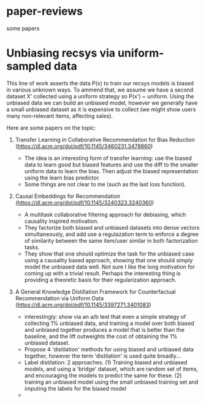 # paper-reviews
some papers

# Unbiasing recsys via uniform-sampled data
This line of work asserts the data P(x) to train our recsys models is biased in various unknown ways. To ammend that, we assume we have a second dataset X' collected using a uniform strategy so P(x') ~ uniform. Using the unbiased data we can build an unbiased model, however we generally have a small unbiased dataset as it is expensive to collect (we might show users many non-relevant items, affecting sales).

Here are some papers on the topic:

1. Transfer Learning in Collaborative Recommendation for Bias Reduction (https://dl.acm.org/doi/pdf/10.1145/3460231.3478860)
    - The idea is an interesting form of transfer learning: use the biased data to learn good but biased features and use the diff to the smaller uniform data to learn the bias. Then adjust the biased representation using the learn bias predictor.
    - Some things are not clear to me (such as the last loss function).

2. Causal Embeddings for Recommendation (https://dl.acm.org/doi/pdf/10.1145/3240323.3240360)
    - A multitask collaborative filtering approach for debiasing, which causality inspired motivation.
    - They factorize both biased and unbiased datasets into dense vectors simultaneously, and add use a regulazation term to enforce a degree of similarity between the same item/user similar in both factorization tasks.
    - They show that one should optimize the task for the unbiased case using a causality based approach, showing that one should simply model the unbiased data well. Not sure I like the long motivation for coming up with a trivial result. Perhaps the interesting thing is providing a theoretic basis for their regularization approach. 

3. A General Knowledge Distillation Framework for Counterfactual Recommendation via Uniform Data (https://dl.acm.org/doi/pdf/10.1145/3397271.3401083)
    - interestingly: show via an a/b test that even a simple strategy of collecting 1% unbiased data, and training a model over both biased and unbiased together produces a model that is better than the baseline, and the lift outweights the cost of obtaining the 1% unbiased dataset. 
    - Propose 4 'distilation' methods for using biased and unbiased data together, however the term 'distilation' is used quite broadly...
    - Label distilation: 2 approaches. (1) Training biased and unbiased models, and using a 'bridge' dataset, which are random set of items, and encouraging the models to predict the same for these. (2) training an unbiased model using the small unbiased training set and imputing the labels for the biased model
    - 
